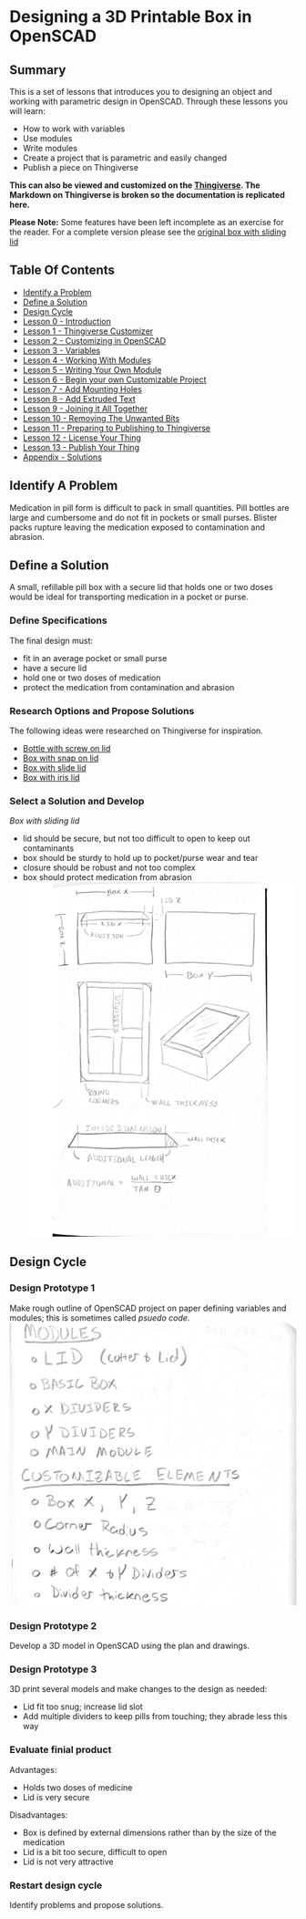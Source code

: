 # Designing a 3D Printable Box in OpenSCAD
## Summary
This is a set of lessons that introduces you to designing an object and working with parametric design in OpenSCAD. Through these lessons you will learn:
  * How to work with variables
  * Use modules
  * Write modules
  * Create a project that is parametric and easily changed
  * Publish a piece on Thingiverse

****This can also be viewed and customized on the [Thingiverse](https://www.thingiverse.com/thing:1201466). The Markdown on Thingiverse is broken so the documentation is replicated here.****

**Please Note:** Some features have been left incomplete as an exercise for the reader.  For a complete version please see the [original box with sliding lid](http://www.thingiverse.com/thing:201304)

## Table Of Contents
* [Identify a Problem](#IDProblem)
* [Define a Solution](#DefineSolution)
* [Design Cycle](#DesignCycle)
* [Lesson 0 - Introduction](./Lesson0_introduction.md)
* [Lesson 1 - Thingiverse Customizer](./Lesson1_Customizer.md)
* [Lesson 2 - Customizing in OpenSCAD](./Lesson2_OpenSCAD.md)
* [Lesson 3 - Variables](Lesson3_Variables.md)
* [Lesson 4 - Working With Modules](./Lesson4_Modules.scad)
* [Lesson 5 - Writing Your Own Module](./Lesson5_Writing_Module.md)
* [Lesson 6 - Begin your own Customizable Project](./Lesson6_Customizable_Project.md)
* [Lesson 7 - Add Mounting Holes](./Lesson7_Mounting_Holes.md)
* [Lesson 8 - Add Extruded Text](./Lesson8_Add_Text.md)
* [Lesson 9 - Joining it All Together](./Lesson9_Joining_Together.md)
* [Lesson 10 - Removing The Unwanted Bits](./Lesson10_Remove_Bits.md)
* [Lesson 11 - Preparing to Publishing to Thingiverse](./Lesson11_Publish.md)
* [Lesson 12 - License Your Thing](./Lesson12_License_Thing.md)
* [Lesson 13 - Publish Your Thing](./Lesson13_Publish.md)
* [Appendix - Solutions](./Appendix.md)

<a name="IDProblem"></a>
## Identify A Problem
Medication in pill form is difficult to pack in small quantities. Pill bottles are large and cumbersome and do not fit in pockets or small purses. Blister packs rupture leaving the medication exposed to  contamination and abrasion.

<a name="DefineSolution"></a>
## Define a Solution
A small, refillable pill box with a secure lid that holds one or two doses would be ideal for transporting medication in a pocket or purse.

### Define Specifications
The final design must:
* fit in an average pocket or small purse
* have a secure lid
* hold one or two doses of medication
* protect the medication from contamination and abrasion

### Research Options and Propose Solutions
The following ideas were researched on Thingiverse for inspiration. 
* [Bottle with screw on lid](https://www.thingiverse.com/search?q=pill+bottle&type=things&sort=relevant)
* [Box with snap on lid](https://www.thingiverse.com/search?q=snap+lid&type=things&sort=relevant)
* [Box with slide lid](https://www.thingiverse.com/search?q=slide+lid&type=things&sort=relevant)
* [Box with iris lid](https://www.thingiverse.com/search?q=iris&type=things&sort=relevant)

### Select a Solution and Develop
*Box with sliding lid*
* lid should be secure, but not too difficult to open to keep out contaminants 
* box should be sturdy to hold up to pocket/purse wear and tear
* closure should be robust and not too complex
* box should protect medication from abrasion
![Solution Sketch](./Lessons/solution_sketch.png)

<a name="DesignCycle"></a>
## Design Cycle
### Design Prototype 1
Make rough outline of OpenSCAD project on paper defining variables and modules; this is sometimes called *psuedo code*.
![Prototype 1 - Psuedo code](./Lessons/prototype-1.png)

### Design Prototype 2
Develop a 3D model in OpenSCAD using the plan and drawings.

### Design Prototype 3
3D print several models and make changes to the design as needed:
* Lid fit too snug; increase lid slot
* Add multiple dividers to keep pills from touching; they abrade less this way

### Evaluate finial product
Advantages:
* Holds two doses of medicine
* Lid is very secure

Disadvantages:
* Box is defined by external dimensions rather than by the size of the medication
* Lid is a bit too secure, difficult to open
* Lid is not very attractive

### Restart design cycle
Identify problems and propose solutions.
